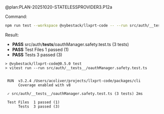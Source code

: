 @plan:PLAN-20251020-STATELESSPROVIDER3.P12a

Command:
```bash
npm run test --workspace @vybestack/llxprt-code -- --run src/auth/__tests__/oauthManager.safety.test.ts
```

Result:
- **PASS** src/auth/__tests__/oauthManager.safety.test.ts (3 tests)
- **PASS** Test Files 1 passed (1)
- **PASS** Tests 3 passed (3)

```text
> @vybestack/llxprt-code@0.5.0 test
> vitest run --run src/auth/__tests__/oauthManager.safety.test.ts


 RUN  v3.2.4 /Users/acoliver/projects/llxprt-code/packages/cli
      Coverage enabled with v8

 ✓ src/auth/__tests__/oauthManager.safety.test.ts (3 tests) 2ms

 Test Files  1 passed (1)
      Tests  3 passed (3)
```
